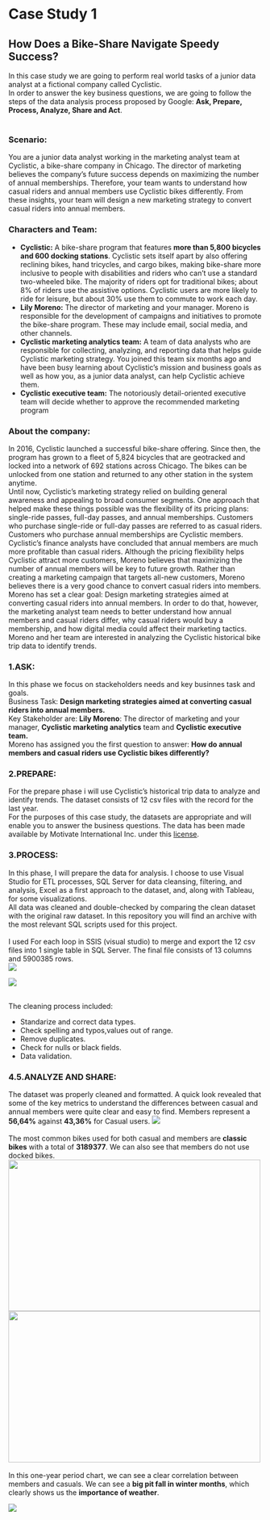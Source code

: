 # Case Study 1
## How Does a Bike-Share Navigate Speedy Success?
In this case study we are going to perform real world tasks of a junior data analyst at a fictional company called Cyclistic.
<br>In order to answer the key business questions, we are going to follow the steps of the data analysis process proposed by Google: <b>Ask, Prepare, Process, Analyze, Share and Act</b>.
<br>
<br>
### Scenario:
You are a junior data analyst working in the marketing analyst team at Cyclistic, a bike-share company in Chicago. The director
of marketing believes the company’s future success depends on maximizing the number of annual memberships. Therefore,
your team wants to understand how casual riders and annual members use Cyclistic bikes differently. From these insights,
your team will design a new marketing strategy to convert casual riders into annual members.

### Characters and Team:
* <b>Cyclistic:</b> A bike-share program that features <b>more than 5,800 bicycles and 600 docking stations</b>. Cyclistic sets itself
apart by also offering reclining bikes, hand tricycles, and cargo bikes, making bike-share more inclusive to people with
disabilities and riders who can’t use a standard two-wheeled bike. The majority of riders opt for traditional bikes; about
8% of riders use the assistive options. Cyclistic users are more likely to ride for leisure, but about 30% use them to
commute to work each day.
* <b>Lily Moreno:</b> The director of marketing and your manager. Moreno is responsible for the development of campaigns
and initiatives to promote the bike-share program. These may include email, social media, and other channels.
* <b>Cyclistic marketing analytics team:</b> A team of data analysts who are responsible for collecting, analyzing, and
reporting data that helps guide Cyclistic marketing strategy. You joined this team six months ago and have been busy
learning about Cyclistic’s mission and business goals as well as how you, as a junior data analyst, can help Cyclistic
achieve them.
* <b>Cyclistic executive team:</b> The notoriously detail-oriented executive team will decide whether to approve the
recommended marketing program

### About the company:
In 2016, Cyclistic launched a successful bike-share offering. Since then, the program has grown to a fleet of 5,824 bicycles that
are geotracked and locked into a network of 692 stations across Chicago. The bikes can be unlocked from one station and
returned to any other station in the system anytime.
<br>Until now, Cyclistic’s marketing strategy relied on building general awareness and appealing to broad consumer segments.
One approach that helped make these things possible was the flexibility of its pricing plans: single-ride passes, full-day passes,
and annual memberships. Customers who purchase single-ride or full-day passes are referred to as casual riders. Customers
who purchase annual memberships are Cyclistic members.
<br>Cyclistic’s finance analysts have concluded that annual members are much more profitable than casual riders. Although the
pricing flexibility helps Cyclistic attract more customers, Moreno believes that maximizing the number of annual members will
be key to future growth. Rather than creating a marketing campaign that targets all-new customers, Moreno believes there is a
very good chance to convert casual riders into members.
<br>Moreno has set a clear goal: Design marketing strategies aimed at converting casual riders into annual members. In order to
do that, however, the marketing analyst team needs to better understand how annual members and casual riders differ, why
casual riders would buy a membership, and how digital media could affect their marketing tactics. Moreno and her team are
interested in analyzing the Cyclistic historical bike trip data to identify trends.

### 1.ASK:
In this phase we focus on stackeholders needs and key businnes task and goals.
<br>Business Task: <b>Design marketing strategies aimed at converting casual riders into annual members.</b>
<br>Key Stakeholder are: <b>Lily Moreno</b>: The director of marketing and your manager, <b>Cyclistic marketing analytics</b> team and <b>Cyclistic executive team.</b>
<br>Moreno has assigned you the first question to answer: <b>How do annual members and casual riders use Cyclistic bikes
differently?</b>

### 2.PREPARE:
For the prepare phase i will use Cyclistic’s historical trip data to analyze and identify trends. The dataset consists of 12 csv files with the record for the last year. 
<br>For the purposes of this case study, the datasets are appropriate and will enable you to answer the business questions. The data has been made available by
Motivate International Inc. under this <a href="https://ride.divvybikes.com/data-license-agreement">license</a>.

### 3.PROCESS:
In this phase, I will prepare the data for analysis. I choose to use Visual Studio for ETL processes, SQL Server for data cleansing, filtering, and analysis, Excel as a first approach to the dataset, and, along with Tableau, for some visualizations.
<br>All data was cleaned and double-checked by comparing the clean dataset with the original raw dataset. In this repository you will find an archive with the most relevant SQL scripts used for this project.
<br>
<br>I used For each loop in SSIS (visual studio) to merge and export the 12 csv files into 1 single table in SQL Server. The final file consists of 13 columns and 5900385 rows.
<br>
<img src="https://user-images.githubusercontent.com/98779367/184683287-4199fe26-a9e3-4289-b3e5-f9fd3b94ff81.jpg">

<img src="https://user-images.githubusercontent.com/98779367/184683361-2b21c3fc-8e10-4fad-ad34-f79f6f360681.jpg">

<br>The cleaning process included:

* Standarize and correct data types.
* Check spelling and typos,values out of range.
* Remove duplicates.
* Check for nulls or black fields.
* Data validation.

### 4.5.ANALYZE AND SHARE:
The dataset was properly cleaned and formatted. A quick look revealed that some of the key metrics to understand the differences between casual and annual members were quite clear and easy to find.
Members represent a <b>56,64%</b> against <b>43,36%</b> for Casual users.
<img src="https://user-images.githubusercontent.com/98779367/184687697-5ae2878f-c678-4ec4-8e4e-4bd944a415d4.png">
<br>
<br>The most common bikes used for both casual and members are <b>classic bikes</b> with a total of <b>3189377</b>. We can also see that members do not use docked bikes.
<br><img src="https://user-images.githubusercontent.com/98779367/184690684-aca35058-e580-4383-a80a-33e3fe4eefab.png" width="500" height="300">
<img src="https://user-images.githubusercontent.com/98779367/184690913-b18a7290-653c-45ef-be36-81c49a786432.png" width="500" height="300">
<br>
<br>In this one-year period chart, we can see a clear correlation between members and casuals. We can see a <b>big pit fall in winter months</b>, which clearly shows us the <b>importance of weather</b>.

<img src="https://user-images.githubusercontent.com/98779367/184692520-68cd7af9-8bc9-48fb-b239-f2efaf1d1eee.png">




